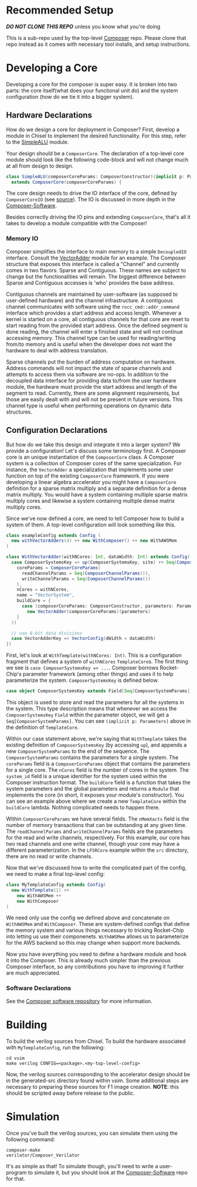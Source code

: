 # Recommended Setup
***DO NOT CLONE THIS REPO*** unless you know what you're doing

This is a sub-repo used by the top-level [Composer](https://github.com/ChrisKjellqvist/Composer) repo.
Please clone that repo instead as it comes with necessary tool installs, and setup instructions.

# Developing a Core
Developing a core for the composer is super easy.
It is broken into two parts: the core itself(what does your functional unit do) and the system configuration
(how do we tie it into a bigger system).

## Hardware Declarations
How do we design a core for deployment in Composer?
First, develop a module in Chisel to implement the desired functionality. 
For this step, refer to the [SimpleALU](src/main/scala/design/Examples.scala) module.

Your design should be a `ComposerCore`.
The declaration of a top-level core module should look like the following code-block and will not change much at all from design to design. 
```scala
class SimpleALU(composerCoreParams: ComposerConstructor)(implicit p: Parameters) 
  extends ComposerCore(composerCoreParams) {
```

The core design needs to drive the IO interface of the core, defined by `ComposerCoreIO` (see [source](composer/src/main/scala/composer/ComposerCore.scala)).
The IO is discussed in more depth in the [Composer-Software](https://github.com/ChrisKjellqvist/Composer-Software).

Besides correctly driving the IO pins and extending `ComposerCore`, that's all it takes to develop a module compatible with the Composer!

### Memory IO 

Composer simplifies the interface to main memory to a simple `DecoupledIO` interface.
Consult the [VectorAdder](src/main/scala/design/Examples.scala) module for an example.
The Composer structure that exposes this interface is called a "Channel" and currently comes in two flavors: Sparse and Contiguous.
These names are subject to change but the functionalities will remain.
The biggest difference between Sparse and Contiguous accesses is 'who' provides the base address.

Contiguous channels are maintained by user-software (as supposed to user-defined hardware) and the channel infrastructure.
A contiguous channel communicates with software using the `rocc_cmd::addr_command` interface which provides a start address and access length.
Whenever a kernel is started on a core, all contiguous channels for that core are reset to start reading from the provided start address.
Once the defined segment is done reading, the channel will enter a finished state and will not continue accessing memory.
This channel type can be used for reading/writing from/to memory and is useful when the developer does not want the hardware to deal with address translation.

Sparse channels put the burden of address computation on hardware.
Address commands will not impact the state of sparse channels and attempts to access them via software are no-ops.
In addition to the decoupled data interface for providing data to/from the user hardware module, the hardware must provide the start address and length of the segment to read.
Currently, there are some alignment requirements, but those are easily dealt with and will not be present in future versions.
This channel type is useful when performing operations on dynamic data structures.

## Configuration Declarations
But how do we take this design and integrate it into a larger system? We provide a configuration!
Let's discuss some terminology first.
A Composer core is an unique instantiation of the `ComposerCore` class.
A Composer system is a collection of Composer cores of the same specialization. 
For instance, the `VectorAdder` a specialization that implements some user function on top of the existing `ComposerCore` framework.
If you were developing a linear algebra accelerator you might have a `ComposerCore` definition for a sparse matrix multiply and a separate definition for a dense matrix multiply.
You would have a system containing multiple sparse matrix multiply cores and likewise a system containing multiple dense matrix multiply cores.

Since we've now defined a core, we need to tell Composer how to build a system of them.
A top-level configuration will look something like this.

```scala
class exampleConfig extends Config (
  new withVectorAdders(4) ++ new WithComposer() ++ new WithAWSMem
)

class WithVectorAdder(withNCores: Int, dataWidth: Int) extends Config((site, here, up) => {
  case ComposerSystemsKey => up(ComposerSystemsKey, site) ++ Seq(ComposerSystemParams(
    coreParams = ComposerCoreParams(
      readChannelParams = Seq(ComposerChannelParams()),
      writeChannelParams = Seq(ComposerChannelParams())
    ),
    nCores = withNCores,
    name = "VectorSystem",
    buildCore = {
      case (composerCoreParams: ComposerConstructor, parameters: Parameters) =>
        new VectorAdder(composerCoreParams)(parameters)
    }
  ))

  // use 8-bit data divisions
  case VectorAdderKey => VectorConfig(dWidth = dataWidth)
})
```

First, let's look at `WithTemplate(withNCores: Int)`.
This is a configuration fragment that defines a system of `withNCores` `TemplateCore`s.
The first thing we see is `case ComposerSystemsKey => ...`. 
Composer borrows Rocket-Chip's parameter framework (among other things) and uses it to help parameterize the system.
`ComposerSystemsKey` is defined below.
```scala
case object ComposerSystemsKey extends Field[Seq[ComposerSystemParams]]
````

This object is used to store and read the parameters for all the systems in the system.
This type description means that whenever we access the `CompsoerSystemsKey` `Field` within the parameter object, we will get a `Seq[ComposerSystemParams]`.
You can see `(implicit p: Parameters)` above in the definition of `TemplateCore`.

Within our case statement above, we're saying that `WithTemplate` takes the existing definition of `ComposerSystemsKey` (by accessing `up`),
and appends a new `ComposerSystemParams` to the end of the sequence.
The `ComposerSystemParams` contains the parameters for a single system.
The `coreParams` field is a `ComposerCoreParams` object that contains the parameters for a single core.
The `nCores` field is the number of cores in the system.
The `system_id` field is a unique identifier for the system used within the Composer instruction format.
The `buildCore` field is a function that takes the system parameters and the global parameters and returns a `Module` that implements the core (in short, it exposes your module's constructor).
You can see an example above where we create a new `TemplateCore` within the `buildCore` lambda.
Nothing complicated needs to happen there.

Within `ComposerCoreParams` we have several fields.
The `nMemXacts` field is the number of memory transactions that can be outstanding at any given time.
The `readChannelParams` and `writeChannelParams` fields are the parameters for the read and write channels, respectively.
For this example, our core has two read channels and one write channel, though your core may have a different parameterization.
In the `LFSRCore` example within the `src` directory, there are no read or write channels.

Now that we've discussed how to write the complicated part of the config, we need to make a final top-level config:

```scala
class MyTemplateConfig extends Config(
  new WithTemplate(1) ++
    new WithAWSMem ++
    new WithComposer
)
```

We need only use the config we defined above and concatenate on `WithAWSMem` and `WithComposer`.
These are system-defined configs that define the memory system and various things necessary to tricking Rocket-Chip into letting us use their componenets.
`WithAWSMem` allows us to parameterize for the AWS backend so this may change when support more backends.


[//]: # (> As an aside... If this identifier changes in between hardware elaborations, then code that incorporates system IDs into)

[//]: # (> the binary will need to be re-compiled on every hardware elaboration, which is not something that should be true.)

[//]: # (> System IDs _should_ be stable. But on the other hand, forcing the user to define `system_id` seems unnecessary and)

[//]: # (> Composer should be able to abstract this away. Maybe instead of compiling system IDs into the binary, there should be)

[//]: # (> some sort of config file output from the Composer and the Composer runtime requires this config file to run. Instead)

[//]: # (> of compiling system IDs into the binary then, the binary knows the "name" for each system it wants to use for each)

[//]: # (> command and performs the map from "name" to ID using the config file at runtime. If you &#40;Justin or Brendan&#41; are)

[//]: # (> interested in implementing this, that could be nice. If this stream-of-consciousness ramble didn't make a lot of)

[//]: # (> sense but you want to know more, just ping me. ANYWAYS! Back to `ComposerSystemParams`...)


Now you have everything you need to define a hardware module and hook it into the Composer. This is already much
simpler than the previous Composer interface, so any contributions you have to improving it further are much
appreciated.
### Software Declarations

See the [Composer software repository](github.com/ChrisKjellqvist/Composer-Software) for more information.

# Building

To build the verilog sources from Chisel. To build the hardware associated with `MyTemplateConfig`, run the following:
```shell
cd vsim
make verilog CONFIG=<package>.<my-top-level-config>
```

Now, the verilog sources corresponding to the accelerator design should be in the generated-src directory found within
vsim. Some additional steps are necessary to preparing these sources for F1 image creation. **NOTE**: this should be
scripted away before release to the public.

# Simulation

Once you've built the verilog sources, you can simulate them using the following command:
```shell
composer-make
verilator/Composer_Verilator 
```
It's as simple as that! To simulate though, you'll need to write a user-program to simulate it, but you should look at the [Composer-Software](https://github.com/ChrisKjellqvist/Composer-Software) repo for that.


[//]: # (Hooking into the AWS top-level module is currently a subject of improvement and currently only supports 1 DDR)

[//]: # (interface and has to be adjusted manually...)

[//]: # (You should have set the `COMPOSER_AWS_SDK_DIR` as part of the setup procedure.)

[//]: # (The [cl_template.sv]&#40;https://github.com/aws/aws-fpga/blob/4750aacb4dac9d464b099b27e4337220cf0b0713/hdk/common/shell_v04261818/new_cl_template/design/cl_template.sv&#41;)

[//]: # (file from the [aws-fpga]&#40;https://github.com/aws/aws-fpga&#41; repo contains the top-level module for whenever we're building)

[//]: # (an image for the F1 FPGA.)

[//]: # (The Composer Framework provides a [slightly modified version of this module]&#40;https://github.com/lisakwu/aws-fpga-genomeacc-simple/blob/3df6ecfd1101105ed0f64ea3c63c8509a4ed3c10/hdk/cl/developer_designs/composer/design/adamacc_aws.sv&#41;)

[//]: # (that hooks in our generated code from the previous section.)

[//]: # ()
[//]: # (In our generated code there are a number of code snippets like this:)

[//]: # (```scala)

[//]: # (// in generated verilog)

[//]: # (output [4:0]   axi4_mem_0_aw_bits_id,)

[//]: # (```)

[//]: # ()
[//]: # (However if we look at the Amazon-provided code it looks like:)

[//]: # (```scala)

[//]: # (// in aws provided wrapper)

[//]: # (output [15:0] io_mem_0_aw_bits_id,)

[//]: # (```)

[//]: # ()
[//]: # (This discrepancy happens for a number of ports &#40;they all end with `...bits_id`. Change all of the number of bits)

[//]: # (in the aws-wrapper code to the number of bits found in the generated verilog. )

[//]: # ()
[//]: # (Instructions on building the F1 image and simulation testbed will be written soon. )

[//]: # (# Tid-bits)

